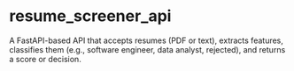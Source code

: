 # resume_screener_api
A FastAPI-based API that accepts resumes (PDF or text), extracts features, classifies them (e.g., software engineer, data analyst, rejected), and returns a score or decision.
